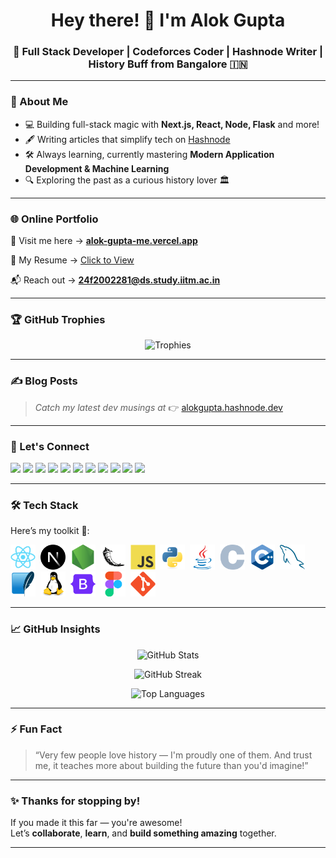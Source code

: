 <h1 align="center">Hey there! 👋 I'm Alok Gupta</h1>
<h3 align="center">🚀 Full Stack Developer | Codeforces Coder | Hashnode Writer | History Buff from Bangalore 🇮🇳</h3>

<p align="center">
<!--   <img src="https://komarev.com/ghpvc/?username=alokg-812&label=Profile%20Views&color=0e75b6&style=flat" alt="Profile Views" /> -->
</p>

---

### 🧠 About Me

- 💻 Building full-stack magic with **Next.js, React, Node, Flask** and more!
- 🖋 Writing articles that simplify tech on [Hashnode](https://alokgupta.hashnode.dev)
- 🛠 Always learning, currently mastering **Modern Application Development & Machine Learning**
- 🔍 Exploring the past as a curious history lover 🏛️

---

### 🌐 Online Portfolio

📍 Visit me here → [**alok-gupta-me.vercel.app**](https://alok-gupta-me.vercel.app)

📄 My Resume → [Click to View](https://github.com/alokg-812/Port-Folio/blob/main/assets/doc/my_resume%20(1).pdf)

📬 Reach out → **24f2002281@ds.study.iitm.ac.in**

---

### 🏆 GitHub Trophies

<p align="center">
  <img src="https://github-profile-trophy.vercel.app/?username=alokg-812&theme=gruvbox&margin-w=10" alt="Trophies" />
</p>

---

### ✍️ Blog Posts

<!-- BLOG-POST-LIST:START -->
<!-- BLOG-POST-LIST:END -->

> _Catch my latest dev musings at_ 👉 [alokgupta.hashnode.dev](https://alokgupta.hashnode.dev)

---

### 🔗 Let's Connect

<p align="left">
  <a href="https://codepen.io/yifnzsjj-the-flexboxer" target="_blank"><img src="https://img.icons8.com/color/48/000000/codepen.png" height="30"/></a>
  <a href="https://dev.to/alokgupta.hashnode.dev" target="_blank"><img src="https://img.icons8.com/windows/32/dev.png" height="30"/></a>
  <a href="https://twitter.com/alokg7055" target="_blank"><img src="https://img.icons8.com/color/48/000000/twitter.png" height="30"/></a>
  <a href="https://linkedin.com/in/alok-gupta-me" target="_blank"><img src="https://img.icons8.com/color/48/000000/linkedin.png" height="30"/></a>
  <a href="https://stackoverflow.com/users/alokg812" target="_blank"><img src="https://img.icons8.com/color/48/000000/stack-overflow.png" height="30"/></a>
  <a href="https://instagram.com/alokg812" target="_blank"><img src="https://img.icons8.com/color/48/000000/instagram-new.png" height="30"/></a>
  <a href="https://www.codechef.com/users/alokg812" target="_blank"><img src="https://cdn.jsdelivr.net/npm/simple-icons@3.1.0/icons/codechef.svg" height="30"/></a>
  <a href="https://www.hackerrank.com/alokg7055" target="_blank"><img src="https://img.icons8.com/ios-filled/50/10AA50/hackerrank.png" height="30"/></a>
  <a href="https://codeforces.com/profile/historicalok" target="_blank"><img src="https://img.icons8.com/external-tal-revivo-color-tal-revivo/48/external-codeforces-programming-competitions-and-contests-programming-community-logo-color-tal-revivo.png" height="30"/></a>
  <a href="https://www.leetcode.com/alokg_812" target="_blank"><img src="https://img.icons8.com/external-tal-revivo-shadow-tal-revivo/48/external-level-up-your-coding-skills-and-quickly-land-a-job-logo-shadow-tal-revivo.png" height="30"/></a>
  <a href="https://discord.gg/historic_alok_13649" target="_blank"><img src="https://img.icons8.com/color/48/000000/discord-logo.png" height="30"/></a>
</p>

---

### 🛠️ Tech Stack

Here’s my toolkit 🔧:

<p align="left">
  <img src="https://raw.githubusercontent.com/devicons/devicon/master/icons/react/react-original.svg" width="40" />&nbsp;
  <img src="https://raw.githubusercontent.com/devicons/devicon/master/icons/nextjs/nextjs-original.svg" width="40" />&nbsp;
  <img src="https://raw.githubusercontent.com/devicons/devicon/master/icons/nodejs/nodejs-original.svg" width="40" />&nbsp;
  <img src="https://raw.githubusercontent.com/devicons/devicon/master/icons/flask/flask-original.svg" width="40" />&nbsp;
  <img src="https://raw.githubusercontent.com/devicons/devicon/master/icons/javascript/javascript-original.svg" width="40" />&nbsp;
  <img src="https://raw.githubusercontent.com/devicons/devicon/master/icons/python/python-original.svg" width="40" />&nbsp;
  <img src="https://raw.githubusercontent.com/devicons/devicon/master/icons/java/java-original.svg" width="40" />&nbsp;
  <img src="https://raw.githubusercontent.com/devicons/devicon/master/icons/c/c-original.svg" width="40" />&nbsp;
  <img src="https://raw.githubusercontent.com/devicons/devicon/master/icons/cplusplus/cplusplus-original.svg" width="40" />&nbsp;
  <img src="https://raw.githubusercontent.com/devicons/devicon/master/icons/mysql/mysql-original.svg" width="40" />&nbsp;
  <img src="https://raw.githubusercontent.com/devicons/devicon/master/icons/sqlite/sqlite-original.svg" width="40" />&nbsp;
  <img src="https://raw.githubusercontent.com/devicons/devicon/master/icons/linux/linux-original.svg" width="40" />&nbsp;
  <img src="https://raw.githubusercontent.com/devicons/devicon/master/icons/bootstrap/bootstrap-plain.svg" width="40" />&nbsp;
  <img src="https://raw.githubusercontent.com/devicons/devicon/master/icons/figma/figma-original.svg" width="40" />&nbsp;
  <img src="https://raw.githubusercontent.com/devicons/devicon/master/icons/git/git-original.svg" width="40" />&nbsp;
</p>

---

### 📈 GitHub Insights

<p align="center">
  <img src="https://github-readme-stats.vercel.app/api?username=alokg-812&show_icons=true&theme=github_dark" alt="GitHub Stats" />
</p>

<p align="center">
  <img src="https://github-readme-streak-stats.herokuapp.com?user=alokg-812&theme=dark" alt="GitHub Streak" />
</p>

<p align="center">
  <img src="https://github-readme-stats.vercel.app/api/top-langs/?username=alokg-812&layout=compact&theme=dark" alt="Top Languages" />
</p>

---

### ⚡ Fun Fact

> “Very few people love history — I'm proudly one of them. And trust me, it teaches more about building the future than you'd imagine!”

---

### ✨ Thanks for stopping by!

If you made it this far — you're awesome!  
Let’s **collaborate**, **learn**, and **build something amazing** together.

---
